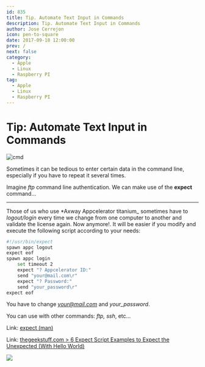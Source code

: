 ```yaml
---
id: 835
title: Tip. Automate Text Input in Commands
description: Tip. Automate Text Input in Commands
author: Jose Cerrejon
icon: pen-to-square
date: 2017-09-18 12:00:00
prev: /
next: false
category:
  - Apple
  - Linux
  - Raspberry PI
tag:
  - Apple
  - Linux
  - Raspberry PI
---
```


# Tip: Automate Text Input in Commands

![cmd](/images/2017/09/cmd.jpg)

Sometimes it can be tedious to enter certain data in the command line, especially if you have to repeat it several times.

Imagine *ftp* command line authentication. We can make use of the **expect** command...

- - -
Those of us who use *Axway Appcelerator titanium_ sometimes have to *logout/login* every time we change from one computer to another and validate the license again. Now anymore!. It will be easier if you modify and execute the following script according to your needs:

```bash
#!/usr/bin/expect
spawn appc logout
expect eof
spawn appc login
    set timeout 2
    expect "? Appcelerator ID:"
    send "your@mail.com\r"
    expect "? Password:"
    send "your_password\r"
expect eof
```

You have to change *your@mail.com* and *your_password*.

You can use with other commands: *ftp, ssh*, etc...

Link: [expect (man)](https://linux.die.net/man/1/expect)

Link: [thegeekstuff.com > 6 Expect Script Examples to Expect the Unexpected (With Hello World)](http://www.thegeekstuff.com/2010/10/expect-examples)

<a href="/post.php?id=832"><img src="/images/2017/09/RPi_20SEPT_min.png" /></a>
